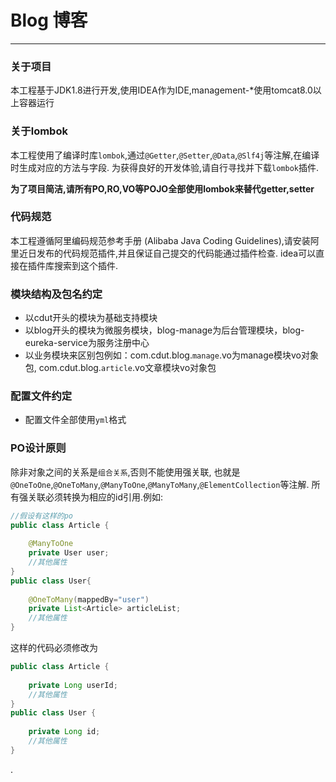 # Blog 博客

----

### 关于项目

本工程基于JDK1.8进行开发,使用IDEA作为IDE,management-*使用tomcat8.0以上容器运行

### 关于lombok

本工程使用了编译时库`lombok`,通过`@Getter`,`@Setter`,`@Data`,`@Slf4j`等注解,在编译时生成对应的方法与字段.
为获得良好的开发体验,请自行寻找并下载`lombok`插件.

<b>为了项目简洁,请所有PO,RO,VO等POJO全部使用lombok来替代getter,setter</b>

### 代码规范

本工程遵循阿里编码规范参考手册 (Alibaba Java Coding Guidelines),请安装阿里近日发布的代码规范插件,并且保证自己提交的代码能通过插件检查. 
idea可以直接在插件库搜索到这个插件.

### 模块结构及包名约定

- 以cdut开头的模块为基础支持模块
- 以blog开头的模块为微服务模块，blog-manage为后台管理模块，blog-eureka-service为服务注册中心
- 以业务模块来区别包例如：com.cdut.blog.`manage`.vo为manage模块vo对象包, 
com.cdut.blog.`article`.vo文章模块vo对象包
### 配置文件约定

- 配置文件全部使用`yml`格式 


### PO设计原则

除非对象之间的关系是`组合关系`,否则不能使用强关联,
也就是`@OneToOne`,`@OneToMany`,`@ManyToOne`,`@ManyToMany`,`@ElementCollection`等注解.
所有强关联必须转换为相应的id引用.例如:
```java
//假设有这样的po
public class Article {
    
	@ManyToOne
	private User user;
	//其他属性
}
public class User{
    
	@OneToMany(mappedBy="user")
	private List<Article> articleList;
	//其他属性
}
```
这样的代码必须修改为
```java
public class Article {
	
    private Long userId;
	//其他属性
}
public class User {
    
    private Long id;
	//其他属性
}
```






.